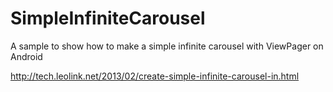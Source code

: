 SimpleInfiniteCarousel
======================

A sample to show how to make a simple infinite carousel with ViewPager on Android

http://tech.leolink.net/2013/02/create-simple-infinite-carousel-in.html
